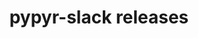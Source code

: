 ---
title: pypyr-slack releases
linktitle: pypyr-slack
description: Latest version of pypyrslack, release notes, new releases & release history.
# lastmod: 2020-08-17
---